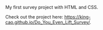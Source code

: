 My first survey project with HTML and CSS.


Check out the project here: https://king-cao.github.io/Do_You_Even_Lift_Survey/.




